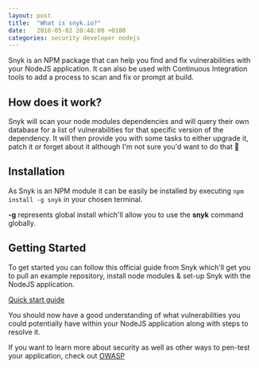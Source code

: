 ```yaml
---
layout: post
title:  "What is snyk.io?"
date:   2016-05-02 20:48:00 +0100
categories: security developer nodejs
---
```


Snyk is an NPM package that can help you find and fix vulnerabilities with your NodeJS application. It can also be used with Continuous Integration tools to add a process to scan and fix or prompt at build.

## How does it work?
Snyk will scan your node modules dependencies and will query their own database for a list of vulnerabilities for that specific version of the dependency. It will then provide you with some tasks to either upgrade it, patch it or forget about it although I'm not sure you'd want to do that :eyes:

## Installation
As Snyk is an NPM module it can be easily be installed by executing ``` npm install -g snyk ``` in your chosen terminal.

**-g** represents global install which'll allow you to use the **snyk** command globally.

## Getting Started
To get started you can follow this official guide from Snyk which'll get you to pull an example repository, install node modules & set-up Snyk with the NodeJS application.

[Quick start guide](https://snyk.io/docs/quick-start/)

You should now have a good understanding of what vulnerabilities you could potentially have within your NodeJS application along with steps to resolve it.

If you want to learn more about security as well as other ways to pen-test your application, check out [OWASP](https://www.owasp.org/index.php/Main_Page)
